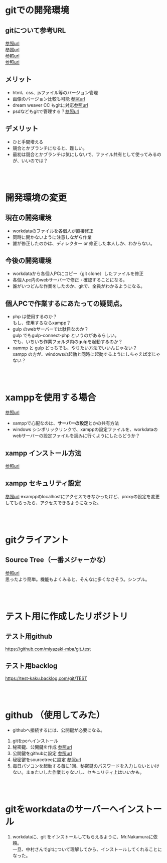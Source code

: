 # gitでの開発環境

## gitについて参考URL
[参照url](https://www.slideshare.net/matsukaz/git-28304397)  
[参照url](https://backlog.com/ja/git-tutorial/intro/intro1_1.html)  
[参照url](https://www.symmetric.co.jp/blog/archives/577)  
[参照url](https://eng-entrance.com/category/programming/git)  

## メリット
- html、css、jsファイル等のバージョン管理
- 画像のバージョン比較も可能 [参照url](https://www.cherrypieweb.com/weblog/technical/20130331014928.php)  
- dream weaver CC もgitに対応[参照url](https://blogs.adobe.com/creativestation/web-dreamweaver-cc-git-support)
- psdなどもgitで管理する？[参照url](https://www.cloudot.co.jp/blog/2906/)  

## デメリット
- ひと手間増える
- 競合とかブランチになると、難しい。
- 最初は競合とかブランチは気にしないで、ファイル共有として使ってみるのが、いいのでは？

<br>
<br>

# 開発環境の変更
## 現在の開発環境
- workdataのファイルを各個人が直接修正
- 同時に開かないように注意しながら作業
- 誰が修正したのかは、ディレクター or 修正した本人しか、わからない。

## 今後の開発環境  
- workdataから各個人PCにコピー（git clone）したファイルを修正
- 各個人pc内のwebサーバーで修正・確認することになる。
- 誰がいつどんな作業をしたのか、gitで、全員がわかるようになる。

## 個人PCで作業するにあたっての疑問点。
- php は使用するのか？  
もし、使用するならxampp？
- gulp のwebサーバーでは駄目なのか？  
gulp でもgulp-connect-php というのがあるらしい。  
でも、いちいち作業フォルダ内のgulpを起動するのか？
- xammp と gulp どっちでも、やりたい方法でいいんじゃない？  
xampp の方が、windowsの起動と同時に起動するようにしちゃえば楽じゃない？

<br>
<br>

# xamppを使用する場合
[参照url](https://qiita.com/rTachibana/items/b46009ae207dcd622935)
- xamppで心配なのは、**サーバーの設定**とかの共有方法
- windows シンボリックリンクで、xamppの設定ファイルを、workdataのwebサーバーの設定ファイルを読みに行くようにしたらどうか？
## xampp インストール方法
[参照url](https://techacademy.jp/magazine/1722)
## xampp セキュリティ設定
[参照url](https://techacademy.jp/magazine/2941)
※xamppのlocalhostにアクセスできなかったけど、proxyの設定を変更してもらったら、アクセスできるようになった。

<br>
<br>

# gitクライアント
## Source Tree（一番メジャーかな）
[参照url](https://eng-entrance.com/sourcetree-use)  
思ったより簡単。機能もよくみると、そんなに多くなさそう。シンプル。

<br>
<br>

# テスト用に作成したリポジトリ
## テスト用github
https://github.com/miyazaki-mba/git_test
## テスト用backlog
https://test-kaku.backlog.com/git/TEST

<br>
<br>

# github （使用してみた）
- githubへ接続するには、公開鍵が必要になる。  
1. gitをpcへインストール
2. 秘密鍵、公開鍵を作成
[参照url](https://qiita.com/reflet/items/5c6ba6e29fe8436c3185)
3. 公開鍵をgithubに設定
[参照url](https://qiita.com/ajitama/items/364d89b21daf8d3481bc)
4. 秘密鍵をsourcetreeに設定
[参照url](https://qiita.com/reflet/items/4f7b5c4a312bc27df10e)
5. 毎日パソコンを起動する毎に1回、秘密鍵のパスワードを入力しないといけない。まぁたいした作業じゃないし、セキュリティ上はいいかも。

<br>
<br>

# gitをworkdataのサーバーへインストール
1. workdataに、git をインストールしてもらえるように、Mr.Nakamuraに依頼。  
一旦、中村さんでgitについて理解してから、インストールしてくれることになった。